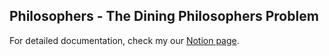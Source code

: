 ## Philosophers - The Dining Philosophers Problem  

For detailed documentation, check my our [Notion page](https://www.notion.so/Philosophers-The-Dining-Philosophers-Problem-1bb43e92de4080b58a75c8966e40fae1).  
